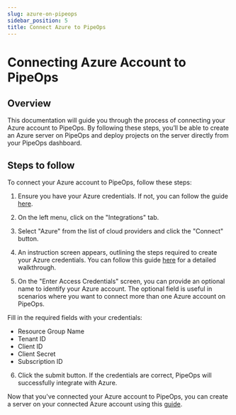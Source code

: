 ```yaml
---
slug: azure-on-pipeops
sidebar_position: 5
title: Connect Azure to PipeOps
---
```


# Connecting Azure Account to PipeOps

## Overview

This documentation will guide you through the process of connecting your Azure account to PipeOps. By following these steps, you’ll be able to create an Azure server on PipeOps and deploy projects on the server directly from your PipeOps dashboard.

## Steps to follow

To connect your Azure account to PipeOps, follow these steps:

1. Ensure you have your Azure credentials. If not, you can follow the guide [here](/docs/how-to-guides/tutorials/generate-azure-credentials).

2. On the left menu, click on the "Integrations" tab.

3. Select "Azure" from the list of cloud providers and click the "Connect" button.

4. An instruction screen appears, outlining the steps required to create your Azure credentials.
   You can follow this guide [here](/docs/how-to-guides/tutorials/generate-azure-credentials) for a detailed walkthrough.

5. On the "Enter Access Credentials" screen, you can provide an optional name to identify your Azure account. The optional field is useful in scenarios where you want to connect more than one Azure account on PipeOps.

Fill in the required fields with your credentials:

- Resource Group Name
- Tenant ID
- Client ID
- Client Secret
- Subscription ID

6. Click the submit button. If the credentials are correct, PipeOps will successfully integrate with Azure.

Now that you've connected your Azure account to PipeOps, you can create a server on your connected Azure account using this [guide](/docs/servers/server-provisioning).
